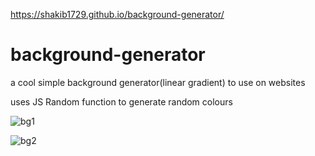 https://shakib1729.github.io/background-generator/

# background-generator

a cool simple background generator(linear gradient) to use on websites

uses JS Random function to generate random colours

![bg1](https://user-images.githubusercontent.com/39847281/43388107-e57603a4-9405-11e8-98fc-ea2137896ea2.JPG)

![bg2](https://user-images.githubusercontent.com/39847281/43388108-e5add860-9405-11e8-9c3b-989f62c008b9.JPG)
